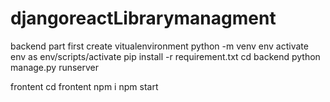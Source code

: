 # djangoreactLibrarymanagment
backend part
first create vitualenvironment python -m venv env
activate env as env/scripts/activate
pip install -r requirement.txt
cd backend
python manage.py runserver

frontent
cd frontent
npm i
npm start
